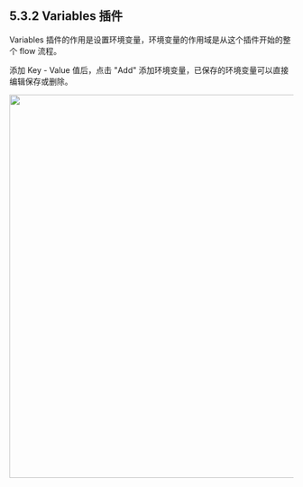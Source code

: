 ## 5.3.2 Variables 插件

Variables 插件的作用是设置环境变量，环境变量的作用域是从这个插件开始的整个 flow 流程。

添加 Key - Value 值后，点击 "Add" 添加环境变量，已保存的环境变量可以直接编辑保存或删除。

<img src="https://dn-shimo-image.qbox.me/q31tiY88Ajgg3SCH.png!thumbnail" width=680>
